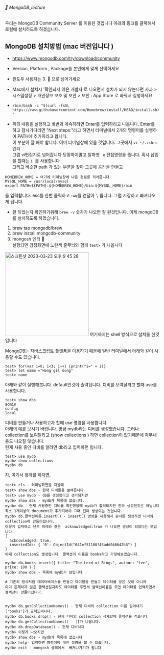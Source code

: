 ###### :cactus:  MongoDB_lecture


우리는 MongoDB Community Server 를 이용한 것입니다 아래의 링크를 클릭해서 로컬에 설치하도록 하겠습니다.
## MongoDB 설치방법 (mac 버전입니다 )

- https://www.mongodb.com/try/download/community   
- Version, Platform , Package를 본인에게 맞게 선택하세요
- 윈도우 사용자는 3. 📎 으로 넘어가세요  
- Mac에서 설치시 '확인되지 않은 개발자'로 나오면서 설치가 되지 않는다면 사과 > 시스템설정 > 개인정보 보호 및 보안 > 보안 : App Store 로 바꿔서 실행하세요

- ```/bin/bash -c "$(curl -fsSL https://raw.githubusercontent.com/Homebrew/install/HEAD/install.sh)" ``` 
- 위의 내용을 실행하고 비번과 계속하려면 Enter를 입력하라고 나옵니다. Enter를 하고 잠시기다리면  "Next steps:"라고 하면서 터미널에서 2개의 명령어를 실행하여 PATH에 추가하라고 합니다.  
이 부분이 잘 해야 합니다. 이미 터미널창에 있을 것입니다. 그곳에서 ``` vi ~/.zshrc  ``` 엔터   
그럼 vi편집기로 넘어갑니다  당황하지말고 알파벳  ```  e ```  편집명령을 줍니다. 혹시 삽입을 할때는 ```i ```를 사용합니다  
그리고 비슷한 path 가 있는 부분을 찾아 그곳에 공간을 만들고    
```    
HOMEBREW_HOME = 여기에 터미널창에 나온 경로를 적어줍니다
MYSQL_HOME = /usr/local/mysql
export PATH=${PATH}:${HOMEBREW_HOME}/bin:${MYSQL_HOME}/bin
```  
을 입력합니다. esc를 한번 클릭하고 ``` :wq ```를 연달아 누릅니다. 그럼 저장하고 빠져나오게 됩니다.  

- 잘 되었는지 확인하기위해 ``` brew -v ```  숫자가 나오면 잘 된것입니다. 이제 mongoDB를 설치하도록 하겠습니다. 
1. brew tap mongodb/brew
2. brew install mongodb-community    
3. mongosh 엔터 📎   
실행되면 검정화면에 노란색 줄무늬와 함께 ``` test> ``` 가 나옵니다 
<img width="273" alt="스크린샷 2023-03-23 오후 9 45 28" src="https://user-images.githubusercontent.com/48478079/227207744-7ee146d5-628c-44e5-af66-8d9f3ea17aad.png">   
여기까지는 shell 방식으로 설치를 한것입니다     


MongoDB는 자바스크립트 플랫폼을 이용하기 때문에 일반 터미널에서 아래와 같이 사용할 수도 있습니다.
``` 
test> for(var i=0; i<3; i++) {print("i=" + i)} 
test> let name ="Hong gil dong"
test> name
```


아래와 같이 실행해봅니다. default인것이 출력됩니다.   디비를 보여달라고 할때 use를 사용합니다.
```
test> show dbs 
admin
config
local
```
디비를 만들거나 사용하고자 할때 use 명령을 사용합니다.  
아래의 예를 보시기 바랍니다.  방금 mydb라는 디비를 생성했습니다. 그러나 collection를 보여달라고 (show  collections ) 하면 collection이 없기때문에 아무내용도 나오질 않습니다.  
현재 사용 중인 디비를 알려면 db라고 입력하면 됩니다.   
```
test> use mydb
mydb> show collections
mydb> db
```   
자, 여기서 정리를 하자면,  

```  
test> cls - 터미널화면을 지울때 
test> show dbs - 현재 디비들을 보여줍니다 
test> use mydb - db를 생성했다고 생각되지만 
mydb> show dbs - mydb가 목록에 없습니다. 
mydb> db - 현재 사용중인 디비를 확인했을때 mydb가 출력되지만 진짜 생성된것은 아닙니다 
최소 1개이상의 document가 추가되어야 그때 진짜 생성되는 것입니다.   
mydb> db.콜렉션이름.insert() - insert() 명령을 사용해서 문서를 생성하면 디비와 collection이 만들어집니다.
이렇게 입력하고 난후 아래와 같은  acknowledged:true 가 나오면 생성이 되었다는 뜻입니다. 
{
  acknowledged: true,
  insertedIds: { '0': ObjectId("641ef51108f43add046642b8") }
}
이때 collection도 생성됩니다  콜렉션의 이름을 books라고 가정해보겠습니다. 

mydb> db.books.insert({ title: "The Lord of Rings", author: "Lee", price: 100 } )
mydb> show dbs - 목록에 mydb가 보입니다 

# 기존의 방식처럼 데이터베이스를 만들고 테이블을 만들고 데이터를 넣은 것이 아니라 
이미 존재하지 않은 콜렉션일지라도 데이터를 주면서 컬렉션이름을 주면 데이터를 입력하면서 컬렉션이 만들어집니다. 


mydb> db.getCollectionNames() - 현재 디비의 collection 이름 알아내기 ['books']가 출력도비니다.
mydb> db.books.drop() - 현재 디비의 collection 삭제할때 콜렉션을 적습니다 
mydb> db.getCollectionNames() - []가 나옵니다.
mydb> db.dropDatabase() - 현재 디비삭제
mydb> 이렇게 나오지만 
mydb> show dbs - mydb가 목록에 없습니다
mydb> help- 입력하면 명령어에 대한 설명을 볼 수 있습니다. 
mydb> exit - mongosh 상태에서  빠저나가기가 됩니다 
```

